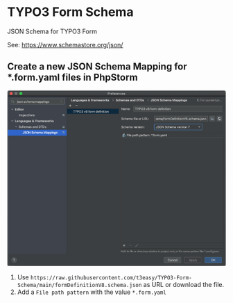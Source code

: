 # TYPO3 Form Schema
JSON Schema for TYPO3 Form

See: https://www.schemastore.org/json/

## Create a new JSON Schema Mapping for *.form.yaml files in PhpStorm
![PhpStorm JSON Schema Mappings](Documentation/new-schema-mapping.png)
1.  Use `https://raw.githubusercontent.com/t3easy/TYPO3-Form-Schema/main/formDefinitionV8.schema.json` as URL
    or download the file.
1.  Add a `File path pattern` with the value `*.form.yaml`